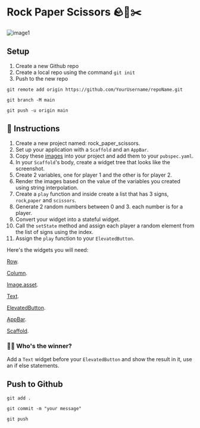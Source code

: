 # Rock Paper Scissors 🪨📑✂️

![image1](https://user-images.githubusercontent.com/84308096/158996521-fc00d552-d4a2-42c1-a2d1-fa97b4a51dbf.gif)

## Setup

1. Create a new Github repo
2. Create a local repo using the command `git init`
3. Push to the new repo

```shell
git remote add origin https://github.com/YourUsername/repoName.git
```

```shell
git branch -M main
```

```shell
git push -u origin main
```

## 🍋 Instructions

1. Create a new project named: rock_paper_scissors.
2. Set up your application with a `Scaffold` and an `AppBar`.
3. Copy these [images](https://github.com/JoinCODED/Task-Flutter-Rock-Paper-Scissors/tree/main/assets/images) into your project and add them to your `pubspec.yaml`.
4. In your `Scaffold`'s body, create a widget tree that looks like the screenshot.
5. Create 2 variables, one for player 1 and the other is for player 2.
6. Render the images based on the value of the variables you created using string interpolation.
7. Create a `play` function and inside create a list that has 3 signs, `rock`,`paper` and `scissors`.
8. Generate 2 random numbers between 0 and 3. each number is for a player.
9. Convert your widget into a stateful widget.
10. Call the `setState` method and assign each player a random element from the list of signs using the index.
11. Assign the `play` function to your `ElevatedButton`.

Here's the widgets you will need:

[Row](https://api.flutter.dev/flutter/widgets/Row-class.html).

[Column](https://api.flutter.dev/flutter/widgets/Column-class.html).

[Image.asset](https://api.flutter.dev/flutter/widgets/Image-class.html#asset-named-String-width-double-height-double).

[Text](https://api.flutter.dev/flutter/widgets/Text-class.html).

[ElevatedButton](https://api.flutter.dev/flutter/widgets/ElevatedButton-class.html).

[AppBar](https://api.flutter.dev/flutter/widgets/AppBar-class.html).

[Scaffold](https://api.flutter.dev/flutter/widgets/Scaffold-class.html).

### 🤼‍♂️ Who's the winner?

Add a `Text` widget before your `ElevatedButton` and show the result in it, use an if else statements.

## Push to Github

```shell
git add .
```

```shell
git commit -m "your message"
```

```shell
git push
```
